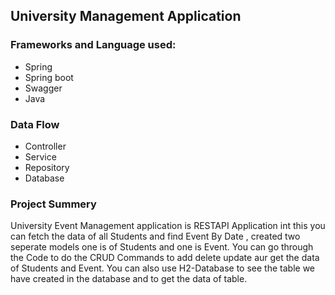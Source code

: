 
## University Management Application
### Frameworks and Language used:
* Spring
* Spring boot
* Swagger
* Java

### Data Flow
* Controller
* Service
* Repository
* Database

### Project Summery

University Event Management application is RESTAPI Application int this you can fetch the data of all Students and find Event By Date , created two seperate models one is of Students and  one is Event. You can go through the Code to do the CRUD Commands to add delete update aur get the data of Students and Event. You can also use H2-Database to see the table we have created in the database and to get the data of table.